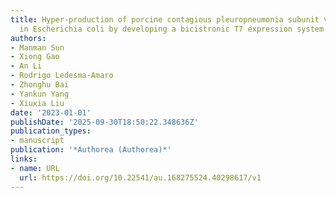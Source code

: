 ```yaml
---
title: Hyper-production of porcine contagious pleuropneumonia subunit vaccine proteins
  in Escherichia coli by developing a bicistronic T7 expression system
authors:
- Manman Sun
- Xiong Gao
- An Li
- Rodrigo Ledesma‐Amaro
- Zhonghu Bai
- Yankun Yang
- Xiuxia Liu
date: '2023-01-01'
publishDate: '2025-09-30T18:50:22.348636Z'
publication_types:
- manuscript
publication: '*Authorea (Authorea)*'
links:
- name: URL
  url: https://doi.org/10.22541/au.168275524.40298617/v1
---
```


